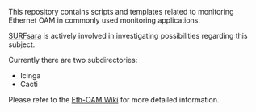 This repository contains scripts and templates related to monitoring Ethernet OAM in commonly used monitoring applications.

[SURFsara](http://www.surfsara.nl/) is actively involved in investigating possibilities regarding this subject.

Currently there are two subdirectories:

* Icinga
* Cacti

Please refer to the [Eth-OAM Wiki](https://github.com/sara-nl/eth-oam/wiki/Ethernet-OAM-in-Icinga-and-Cacti---HOWTO) for more detailed information.
